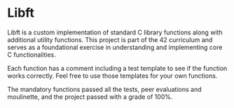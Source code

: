 # Libft

Libft is a custom implementation of standard C library functions along with additional utility functions. This project is part of the 42 curriculum and serves as a foundational exercise in understanding and implementing core C functionalities.

Each function has a comment including a test template to see if the function works correctly. Feel free to use those templates for your own functions.

The mandatory functions passed all the tests, peer evaluations and moulinette, and the project passed with a grade of 100%.
